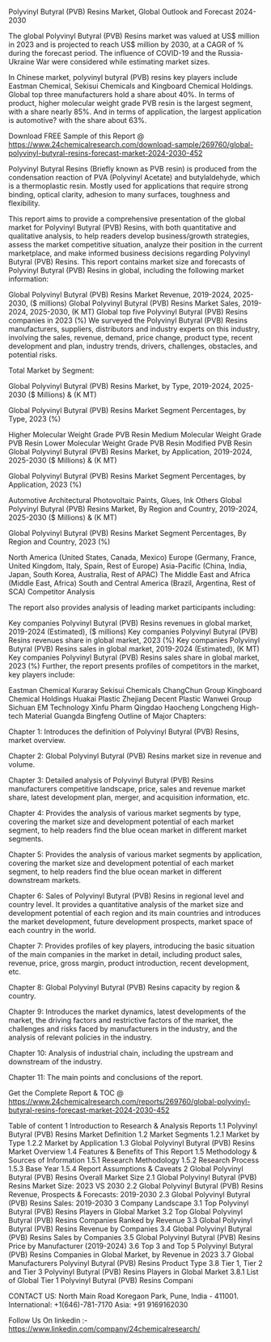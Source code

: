 Polyvinyl Butyral (PVB) Resins Market, Global Outlook and Forecast 2024-2030

The global Polyvinyl Butyral (PVB) Resins market was valued at US$ million in 2023 and is projected to reach US$ million by 2030, at a CAGR of % during the forecast period. The influence of COVID-19 and the Russia-Ukraine War were considered while estimating market sizes.

In Chinese market, polyvinyl butyral (PVB) resins key players include Eastman Chemical, Sekisui Chemicals and Kingboard Chemical Holdings. Global top three manufacturers hold a share about 40%. In terms of product, higher molecular weight grade PVB resin is the largest segment, with a share nearly 85%. And in terms of application, the largest application is automotive? with the share about 63%.

Download FREE Sample of this Report @ https://www.24chemicalresearch.com/download-sample/269760/global-polyvinyl-butyral-resins-forecast-market-2024-2030-452

Polyvinyl Butyral Resins (Briefly known as PVB resin) is produced from the condensation reaction of PVA (Polyvinyl Acetate) and butylaldehyde, which is a thermoplastic resin. Mostly used for applications that require strong binding, optical clarity, adhesion to many surfaces, toughness and flexibility.

This report aims to provide a comprehensive presentation of the global market for Polyvinyl Butyral (PVB) Resins, with both quantitative and qualitative analysis, to help readers develop business/growth strategies, assess the market competitive situation, analyze their position in the current marketplace, and make informed business decisions regarding Polyvinyl Butyral (PVB) Resins. This report contains market size and forecasts of Polyvinyl Butyral (PVB) Resins in global, including the following market information:

Global Polyvinyl Butyral (PVB) Resins Market Revenue, 2019-2024, 2025-2030, ($ millions)
Global Polyvinyl Butyral (PVB) Resins Market Sales, 2019-2024, 2025-2030, (K MT)
Global top five Polyvinyl Butyral (PVB) Resins companies in 2023 (%)
We surveyed the Polyvinyl Butyral (PVB) Resins manufacturers, suppliers, distributors and industry experts on this industry, involving the sales, revenue, demand, price change, product type, recent development and plan, industry trends, drivers, challenges, obstacles, and potential risks.

Total Market by Segment:

Global Polyvinyl Butyral (PVB) Resins Market, by Type, 2019-2024, 2025-2030 ($ Millions) & (K MT)

Global Polyvinyl Butyral (PVB) Resins Market Segment Percentages, by Type, 2023 (%)

Higher Molecular Weight Grade PVB Resin
Medium Molecular Weight Grade PVB Resin
Lower Molecular Weight Grade PVB Resin
Modified PVB Resin
Global Polyvinyl Butyral (PVB) Resins Market, by Application, 2019-2024, 2025-2030 ($ Millions) & (K MT)

Global Polyvinyl Butyral (PVB) Resins Market Segment Percentages, by Application, 2023 (%)

Automotive
Architectural
Photovoltaic
Paints, Glues, Ink
Others
Global Polyvinyl Butyral (PVB) Resins Market, By Region and Country, 2019-2024, 2025-2030 ($ Millions) & (K MT)

Global Polyvinyl Butyral (PVB) Resins Market Segment Percentages, By Region and Country, 2023 (%)

North America (United States, Canada, Mexico)
Europe (Germany, France, United Kingdom, Italy, Spain, Rest of Europe)
Asia-Pacific (China, India, Japan, South Korea, Australia, Rest of APAC)
The Middle East and Africa (Middle East, Africa)
South and Central America (Brazil, Argentina, Rest of SCA)
Competitor Analysis

The report also provides analysis of leading market participants including:

Key companies Polyvinyl Butyral (PVB) Resins revenues in global market, 2019-2024 (Estimated), ($ millions)
Key companies Polyvinyl Butyral (PVB) Resins revenues share in global market, 2023 (%)
Key companies Polyvinyl Butyral (PVB) Resins sales in global market, 2019-2024 (Estimated), (K MT)
Key companies Polyvinyl Butyral (PVB) Resins sales share in global market, 2023 (%)
Further, the report presents profiles of competitors in the market, key players include:

Eastman Chemical
Kuraray
Sekisui Chemicals
ChangChun Group
Kingboard Chemical Holdings
Huakai Plastic
Zhejiang Decent Plastic
Wanwei Group
Sichuan EM Technology
Xinfu Pharm
Qingdao Haocheng
Longcheng High-tech Material
Guangda Bingfeng
Outline of Major Chapters:

Chapter 1: Introduces the definition of Polyvinyl Butyral (PVB) Resins, market overview.

Chapter 2: Global Polyvinyl Butyral (PVB) Resins market size in revenue and volume.

Chapter 3: Detailed analysis of Polyvinyl Butyral (PVB) Resins manufacturers competitive landscape, price, sales and revenue market share, latest development plan, merger, and acquisition information, etc.

Chapter 4: Provides the analysis of various market segments by type, covering the market size and development potential of each market segment, to help readers find the blue ocean market in different market segments.

Chapter 5: Provides the analysis of various market segments by application, covering the market size and development potential of each market segment, to help readers find the blue ocean market in different downstream markets.

Chapter 6: Sales of Polyvinyl Butyral (PVB) Resins in regional level and country level. It provides a quantitative analysis of the market size and development potential of each region and its main countries and introduces the market development, future development prospects, market space of each country in the world.

Chapter 7: Provides profiles of key players, introducing the basic situation of the main companies in the market in detail, including product sales, revenue, price, gross margin, product introduction, recent development, etc.

Chapter 8: Global Polyvinyl Butyral (PVB) Resins capacity by region & country.

Chapter 9: Introduces the market dynamics, latest developments of the market, the driving factors and restrictive factors of the market, the challenges and risks faced by manufacturers in the industry, and the analysis of relevant policies in the industry.

Chapter 10: Analysis of industrial chain, including the upstream and downstream of the industry.

Chapter 11: The main points and conclusions of the report.

Get the Complete Report & TOC @ https://www.24chemicalresearch.com/reports/269760/global-polyvinyl-butyral-resins-forecast-market-2024-2030-452

Table of content
1 Introduction to Research & Analysis Reports
1.1 Polyvinyl Butyral (PVB) Resins Market Definition
1.2 Market Segments
1.2.1 Market by Type
1.2.2 Market by Application
1.3 Global Polyvinyl Butyral (PVB) Resins Market Overview
1.4 Features & Benefits of This Report
1.5 Methodology & Sources of Information
1.5.1 Research Methodology
1.5.2 Research Process
1.5.3 Base Year
1.5.4 Report Assumptions & Caveats
2 Global Polyvinyl Butyral (PVB) Resins Overall Market Size
2.1 Global Polyvinyl Butyral (PVB) Resins Market Size: 2023 VS 2030
2.2 Global Polyvinyl Butyral (PVB) Resins Revenue, Prospects & Forecasts: 2019-2030
2.3 Global Polyvinyl Butyral (PVB) Resins Sales: 2019-2030
3 Company Landscape
3.1 Top Polyvinyl Butyral (PVB) Resins Players in Global Market
3.2 Top Global Polyvinyl Butyral (PVB) Resins Companies Ranked by Revenue
3.3 Global Polyvinyl Butyral (PVB) Resins Revenue by Companies
3.4 Global Polyvinyl Butyral (PVB) Resins Sales by Companies
3.5 Global Polyvinyl Butyral (PVB) Resins Price by Manufacturer (2019-2024)
3.6 Top 3 and Top 5 Polyvinyl Butyral (PVB) Resins Companies in Global Market, by Revenue in 2023
3.7 Global Manufacturers Polyvinyl Butyral (PVB) Resins Product Type
3.8 Tier 1, Tier 2 and Tier 3 Polyvinyl Butyral (PVB) Resins Players in Global Market
3.8.1 List of Global Tier 1 Polyvinyl Butyral (PVB) Resins Compani

CONTACT US:
North Main Road Koregaon Park, Pune, India - 411001.
International: +1(646)-781-7170
Asia: +91 9169162030

Follow Us On linkedin :- https://www.linkedin.com/company/24chemicalresearch/
